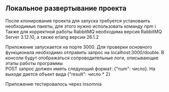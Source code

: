 ## Локальное развертывание проекта
После клонирования проекта для запуска требуется установаить необходимые пакеты, для этого нужно использовать команду npm i  
Также для корректной работы RabbitMQ необходима версия RabbitMQ Server 3.12.10, а также erlang версии 26.1.2  

Приложение запускается на порте 3000. Для проверки основного функционала необходимо отправить запрос на localhost:3000/double. В консоли будут отображаться сопроводительные логи, описывающие этапы работы программы  
POST запрос должен иметь следующий формат: {"num": число}. На выходе дается объект вида {"result": число * 2}  

Приложение тестировалось через insomnia
